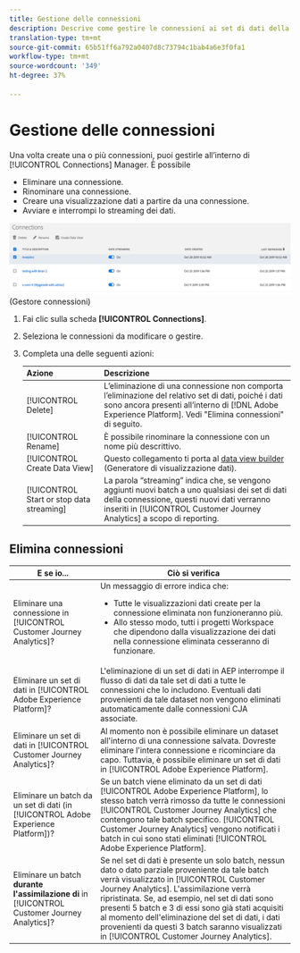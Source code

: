 ```yaml
---
title: Gestione delle connessioni
description: Descrive come gestire le connessioni ai set di dati della Platform.
translation-type: tm+mt
source-git-commit: 65b51ff6a792a0407d8c73794c1bab4a6e3f0fa1
workflow-type: tm+mt
source-wordcount: '349'
ht-degree: 37%

---
```



# Gestione delle connessioni

Una volta create una o più connessioni, puoi gestirle all’interno di [!UICONTROL Connections] Manager. È possibile

* Eliminare una connessione.
* Rinominare una connessione.
* Creare una visualizzazione dati a partire da una connessione.
* Avviare e interrompi lo streaming dei dati.

![Connections manager](assets/connections-manager.png) (Gestore connessioni)

1. Fai clic sulla scheda **[!UICONTROL Connections]**.

2. Seleziona le connessioni da modificare o gestire.

3. Completa una delle seguenti azioni:

   | Azione | Descrizione |
   |---|---|
   | [!UICONTROL Delete] | L’eliminazione di una connessione non comporta l’eliminazione del relativo set di dati, poiché i dati sono ancora presenti all’interno di [!DNL Adobe Experience Platform]. Vedi &quot;Elimina connessioni&quot; di seguito. |
   | [!UICONTROL Rename] | È possibile rinominare la connessione con un nome più descrittivo. |
   | [!UICONTROL Create Data View] | Questo collegamento ti porta al [data view builder](/help/data-views/create-dataview.md) (Generatore di visualizzazione dati). |
   | [!UICONTROL Start or stop data streaming] | La parola “streaming” indica che, se vengono aggiunti nuovi batch a uno qualsiasi dei set di dati della connessione, questi nuovi dati verranno inseriti in [!UICONTROL Customer Journey Analytics] a scopo di reporting. |

## Elimina connessioni

| E se io... | Ciò si verifica |
| --- | --- |
| Eliminare una connessione in [!UICONTROL Customer Journey Analytics]? | Un messaggio di errore indica che:<ul><li>Tutte le visualizzazioni dati create per la connessione eliminata non funzioneranno più.</li><li> Allo stesso modo, tutti i progetti Workspace che dipendono dalla visualizzazione dei dati nella connessione eliminata cesseranno di funzionare.</li></ul> |
| Eliminare un set di dati in [!UICONTROL Adobe Experience Platform]? | L&#39;eliminazione di un set di dati in AEP interrompe il flusso di dati da tale set di dati a tutte le connessioni che lo includono. Eventuali dati provenienti da tale dataset non vengono eliminati automaticamente dalle connessioni CJA associate. |
| Eliminare un set di dati in [!UICONTROL Customer Journey Analytics]? | Al momento non è possibile eliminare un dataset all&#39;interno di una connessione salvata. Dovreste eliminare l&#39;intera connessione e ricominciare da capo. Tuttavia, è possibile eliminare un set di dati in [!UICONTROL Adobe Experience Platform]. |
| Eliminare un batch da un set di dati (in [!UICONTROL Adobe Experience Platform])? | Se un batch viene eliminato da un set di dati [!UICONTROL Adobe Experience Platform], lo stesso batch verrà rimosso da tutte le connessioni [!UICONTROL Customer Journey Analytics] che contengono tale batch specifico. [!UICONTROL Customer Journey Analytics] vengono notificati i batch in cui sono stati eliminati  [!UICONTROL Adobe Experience Platform]. |
| Eliminare un batch **durante l&#39;assimilazione di** in [!UICONTROL Customer Journey Analytics]? | Se nel set di dati è presente un solo batch, nessun dato o dato parziale proveniente da tale batch verrà visualizzato in [!UICONTROL Customer Journey Analytics]. L&#39;assimilazione verrà ripristinata. Se, ad esempio, nel set di dati sono presenti 5 batch e 3 di essi sono già stati acquisiti al momento dell&#39;eliminazione del set di dati, i dati provenienti da questi 3 batch saranno visualizzati in [!UICONTROL Customer Journey Analytics]. |
